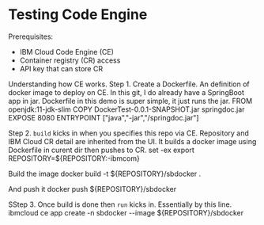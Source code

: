 # Testing Code Engine

Prerequisites:
- IBM Cloud Code Engine (CE)
- Container registry (CR) access 
- API key that can store CR

Understanding how CE works.
Step 1. Create a Dockerfile. An definition of docker image to deploy on CE.
In this git, I do already have a SpringBoot app in jar. Dockerfile in this demo is super simple, it just runs the jar.
FROM openjdk:11-jdk-slim
COPY DockerTest-0.0.1-SNAPSHOT.jar springdoc.jar
EXPOSE 8080
ENTRYPOINT ["java","-jar","/springdoc.jar"]  

Step 2. `build` kicks in when you specifies this repo via CE. Repository and IBM Cloud CR detail are inherited from the UI.
It builds a docker image using Dockerfile in curent dir then pushes to CR.
set -ex
export REPOSITORY=${REPOSITORY:-ibmcom}

Build the image
docker build -t ${REPOSITORY}/sbdocker .

And push it
docker push ${REPOSITORY}/sbdocker

SStep 3. Once build is done then `run` kicks in. Essentially by this line.
ibmcloud ce app create -n sbdocker --image ${REPOSITORY}/sbdocker
